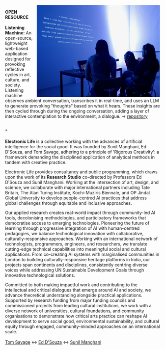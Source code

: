<img src="https://raw.githubusercontent.com/electronic-life/listening_machine/refs/heads/main/image1c.jpg" alt="listening_machine" title="listening_machine" align="right" height="300" />

<b>OPEN RESOURCE</b><br><br>
<b>Listening Machine:</b> An open-source, lightweight web-based application designed for provoking reflective cycles in art, culture, and society. Listening machine observes ambient conversation, transcribes it in real-time, and uses an LLM to generate provoking "thoughts" based on what it hears. These insights are then cycled through during the ongoing conversation, adding a layer of interactive contemplation to the environment, a dialogue. 
→ <a href="https://github.com/electronic-life">repository</a>

<br>
<centre>*</centre><br><br>
<b>Electronic Life</b> is a collective working with the advances of artificial intelligence for the social good.  It was founded by Sunil Manghani, Ed D'Souza, and Tom Savage, adhering to a principle of 'Rigorous Creativity': a framework demanding the disciplined application of analytical methods in tandem with creative practice. 

Electronic Life provides consultancy and public programming, which draws upon the work of its <b>Research Studio</b> co-directed by Professors Ed D'Souza and Sunil Manghani. Working at the intersection of art, design, and science, we collaborate with major international partners including Tate Britain, The Alan Turing Institute, Kochi-Muziris Biennale, and OP Jindal Global University to develop people-centred AI practices that address global challenges through equitable and inclusive approaches.

Our applied research creates real-world impact through community-led AI tools, decolonising methodologies, and participatory frameworks that democratise access to emerging technologies. Pioneering the future of learning through progressive integration of AI with human-centred pedagogies, we balance technological innovation with collaborative, culturally-responsive approaches. Working with an international network of technologists, programmers, engineers, and researchers, we translate cutting-edge technical capabilities into meaningful social and cultural applications. From co-creating AI systems with marginalised communities in London to building culturally-responsive heritage platforms in India, our projects span continents and disciplines, consistently centring diverse voices while addressing UN Sustainable Development Goals through innovative technological solutions.

Committed to both making impactful work and contributing to the intellectual and critical dialogues that emerge around AI and society, we advance theoretical understanding alongside practical applications. Supported by research funding from major funding councils and commissioned projects from leading cultural institutions, we work with a diverse network of universities, cultural foundations, and community organisations to demonstrate how critical arts practice can reshape AI development to serve social good, environmental sustainability, and cultural equity through engaged, community-minded approaches on an international scale.
<br><br>
[Tom Savage](https://sav.phd/about.html) $\leftrightarrow$ 
[Ed D'Souza](https://www.southampton.ac.uk/people/5x2phn/professor-ed-dsouza) $\leftrightarrow$ [Sunil Manghani](https://medium.com/the-ai-and-arts-forum/sunil-manghani-9658530f8785)
